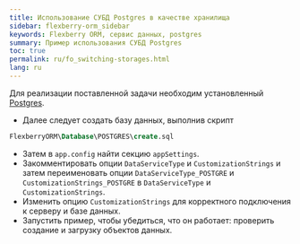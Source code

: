 ```yaml
---
title: Использование СУБД Postgres в качестве хранилища
sidebar: flexberry-orm_sidebar
keywords: Flexberry ORM, сервис данных, postgres
summary: Пример использования СУБД Postgres
toc: true
permalink: ru/fo_switching-storages.html
lang: ru
---
```


Для реализации поставленной задачи необходим установленный [Postgres](http://www.postgresql.org/).

* Далее следует создать базу данных, выполнив скрипт

```sql
FlexberryORM\Database\POSTGRES\create.sql
```

* Затем в `app.config` найти секцию `appSettings`.
* Закомментировать опции `DataServiceType` и `CustomizationStrings` и затем переименовать опции `DataServiceType_POSTGRE` и `CustomizationStrings_POSTGRE` в `DataServiceType` и `CustomizationStrings`.
* Изменить опцию `CustomizationStrings` для корректного подключения к серверу и базе данных.
* Запустить пример, чтобы убедиться, что он работает: проверить создание и загрузку объектов данных.
